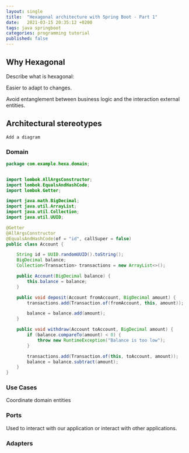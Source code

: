 ```yaml
---
layout: single
title:  "Hexagonal architecture with Spring Boot - Part 1"
date:   2021-03-15 20:35:12 +0200
tags: java springboot
categories: programming tutorial
published: false
---
```


## Why Hexagonal

Describe what is hexagonal:

Easier to adapt to changes.

Avoid entanglement between business logic and the interaction external entities.

## Architectural stereotypes

`Add a diagram`

### Domain

```java
package com.example.hexa.domain;


import lombok.AllArgsConstructor;
import lombok.EqualsAndHashCode;
import lombok.Getter;

import java.math.BigDecimal;
import java.util.ArrayList;
import java.util.Collection;
import java.util.UUID;

@Getter
@AllArgsConstructor
@EqualsAndHashCode(of = "id", callSuper = false)
public class Account {

    String id = UUID.randomUUID().toString();
    BigDecimal balance;
    Collection<Transaction> transactions = new ArrayList<>();

    public Account(BigDecimal balance) {
        this.balance = balance;
    }

    public void deposit(Account fromAccount, BigDecimal amount) {
        transactions.add(Transaction.of(fromAccount, this, amount));

        balance = balance.add(amount);
    }

    public void withdraw(Account toAccount, BigDecimal amount) {
        if (balance.compareTo(amount) < 0) {
            throw new RuntimeException("Balance is too low");
        }

        transactions.add(Transaction.of(this, toAccount, amount));
        balance = balance.subtract(amount);
    }
}
```

### Use Cases

Coordinate domain entities

### Ports

Used to interact with our application or interact with other applications.

### Adapters
